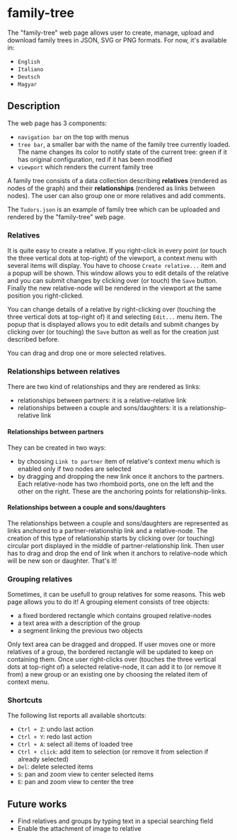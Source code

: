 # family-tree

The "family-tree" web page allows user to create, manage, upload and download family trees in JSON, SVG or PNG formats. For now, it's available in:
* `English`
* `Italiano`
* `Deutsch`
* `Magyar`


## Description

The web page has 3 components:
 
 * `navigation bar` on the top with menus
 * `tree bar`, a smaller bar with the name of the family tree currently loaded. The name changes its color to notify state of the current tree: green if it has original configuration, red if it has been modified
 * `viewport` which renders the current family tree

A family tree consists of a data collection describing **relatives** (rendered as nodes of the graph) 
and their **relationships** (rendered as links between nodes). 
The user can also group one or more relatives and add comments.

The `Tudors.json` is an example of family tree which can be uploaded and rendered by the "family-tree" web page.

### Relatives

It is quite easy to create a relative. If you right-click in every point (or touch the three vertical dots at top-right) of the viewport, a context menu with several items will display. 
You have to choose `Create relative...` item and a popup will be shown. 
This window allows you to edit details of the relative and you can submit changes by clicking over (or touch) the `Save` button.
Finally the new relative-node will be rendered in the viewport at the same position you right-clicked.

You can change details of a relative by right-clicking over (touching the three vertical dots at top-right of) it and selecting `Edit...` menu item. The popup that is displayed allows you to edit details and submit changes by clicking over (or touching) the `Save` button as well as for the creation just described before.

You can drag and drop one or more selected relatives.

### Relationships between relatives

There are two kind of relationships and they are rendered as links:
 
 * relationships between partners: it is a relative-relative link
 * relationships between a couple and sons/daughters: it is a relationship-relative link

#### Relationships between partners

They can be created in two ways:

 * by choosing `Link to partner` item of relative's context menu which is enabled only if two nodes are selected
 * by dragging and dropping the new link once it anchors to the partners. Each relative-node has two rhomboid ports, one on the left and the other on the right. These are the anchoring points for relationship-links.


#### Relationships between a couple and sons/daughters

The relationships between a couple and sons/daughters are represented as links anchored to a partner-relationship link and a relative-node.
The creation of this type of relationship starts by clicking over (or touching) circular port displayed in the middle of partner-relationship link.
Then user has to drag and drop the end of link when it anchors to relative-node which will be new son or daughter. That's it!


### Grouping relatives

Sometimes, it can be usefull to group relatives for some reasons. This web page allows you to do it! 
A grouping element consists of tree objects:

 * a fixed bordered rectangle which contains grouped relative-nodes
 * a text area with a description of the group
 * a segment linking the previous two objects 
 
Only text area can be dragged and dropped. If user moves one or more relatives of a group, the bordered rectangle will be updated to keep on containing them.
Once user right-clicks over (touches the three vertical dots at top-right of) a selected relative-node, it can add it to (or remove it from) a new group or an existing one by choosing the related item of context menu.

### Shortcuts

The following list reports all available shortcuts:

 * `Ctrl + Z`: undo last action
 * `Ctrl + Y`: redo last action
 * `Ctrl + A`: select all items of loaded tree
 * `Ctrl + click`: add item to selection (or remove it from selection if already selected)
 * `Del`: delete selected items
 * `S`: pan and zoom view to center selected items
 * `E`: pan and zoom view to center the tree
 

## Future works

 * Find relatives and groups by typing text in a special searching field
 * Enable the attachment of image to relative
